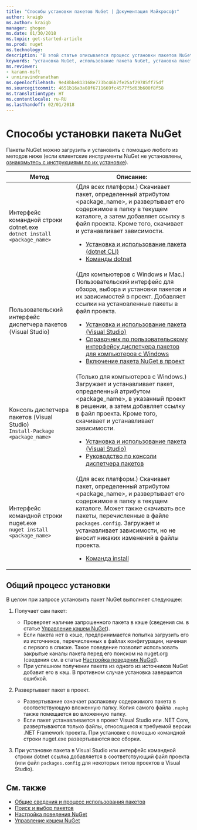 ```yaml
---
title: "Способы установки пакетов NuGet | Документация Майкрософт"
author: kraigb
ms.author: kraigb
manager: ghogen
ms.date: 01/30/2018
ms.topic: get-started-article
ms.prod: nuget
ms.technology: 
description: "В этой статье описывается процесс установки пакетов NuGet в проект, включая процессы на диске и все происходящее с применимыми файлами проекта."
keywords: "установка NuGet, использование пакета NuGet, установка пакетов NuGet, ссылки на пакеты NuGet"
ms.reviewer:
- karann-msft
- unniravindranathan
ms.openlocfilehash: 9e48bbe813168e773bc46b7fe25af29785ff75df
ms.sourcegitcommit: 4651b16a3a08f6711669fc4577f5d63b600f8f58
ms.translationtype: HT
ms.contentlocale: ru-RU
ms.lasthandoff: 02/01/2018
---
```

# <a name="different-ways-to-install-a-nuget-package"></a>Способы установки пакета NuGet

Пакеты NuGet можно загрузить и установить с помощью любого из методов ниже (если клиентские инструменты NuGet не установлены, [ознакомьтесь с инструкциями по их установке](../install-nuget-client-tools.md)).

| Метод | Описание: |
| --- | --- |
| Интерфейс командной строки dotnet.exe<br/>`dotnet install <package_name>` | (Для всех платформ.) Скачивает пакет, определенный атрибутом \<package_name\>, и развертывает его содержимое в папку в текущем каталоге, а затем добавляет ссылку в файл проекта. Кроме того, скачивает и устанавливает зависимости.<ul><li>[Установка и использование пакета (dotnet CLI)](../quickstart/install-and-use-a-package-using-the-dotnet-cli.md)</li><li>[Команды dotnet](../tools/dotnet-commands.md)</li></ul> |
| Пользовательский интерфейс диспетчера пакетов (Visual Studio) | (Для компьютеров с Windows и Mac.) Пользовательский интерфейс для обзора, выбора и установки пакетов и их зависимостей в проект. Добавляет ссылки на установленные пакеты в файл проекта.<ul><li>[Установка и использование пакета (Visual Studio)](../quickstart/install-and-use-a-package-in-visual-studio.md)</li><li>[Справочник по пользовательскому интерфейсу диспетчера пакетов для компьютеров с Windows](../tools/package-manager-ui.md)</li><li>[Включение пакета NuGet в проект](/visualstudio/mac/nuget-walkthrough)</li></ul> |
| Консоль диспетчера пакетов (Visual Studio)<br/>`Install-Package <package_name>` | (Только для компьютеров с Windows.) Загружает и устанавливает пакет, определенный атрибутом \<package_name\>, в указанный проект в решении, а затем добавляет ссылку в файл проекта. Кроме того, скачивает и устанавливает зависимости.<ul><li>[Установка и использование пакета (Visual Studio)](../quickstart/install-and-use-a-package-in-visual-studio.md)</li><li>[Руководство по консоли диспетчера пакетов](../tools/package-manager-console.md)</li></ul> |
| Интерфейс командной строки nuget.exe<br/>`nuget install <package_name>` | (Для всех платформ.) Скачивает пакет, определенный атрибутом \<package_name\>, и развертывает его содержимое в папку в текущем каталоге. Может также скачивать все пакеты, перечисленные в файле `packages.config`. Загружает и устанавливает зависимости, но не вносит никаких изменений в файлы проекта.<ul><li>[Команда install](../tools/cli-ref-install.md)</li></ul> |

## <a name="general-install-process"></a>Общий процесс установки

В целом при запросе установить пакет NuGet выполняет следующее:

1. Получает сам пакет:
    - Проверяет наличие запрошенного пакета в кэше (сведения см. в статье [Управление кэшем NuGet](managing-the-nuget-cache.md)).
    - Если пакета нет в кэше, предпринимается попытка загрузить его из источников, перечисленных в файлах конфигурации, начиная с первого в списке. Такое поведение позволит использовать закрытые каналы пакета перед его поиском на nuget.org (сведения см. в статье [Настройка поведения NuGet](configuring-nuget-behavior.md)).
    - При успешном получении пакета из одного из источников NuGet добавит его в кэш. В противном случае установка завершится ошибкой.

1. Развертывает пакет в проект.
    - Развертывание означает распаковку содержимого пакета в соответствующую вложенную папку. Копия самого файла `.nupkg` также помещается во вложенную папку.
    - Если пакет устанавливается в проект Visual Studio или .NET Core, развертываются только файлы, относящиеся к требуемой версии .NET Framework проекта. При установке с помощью командной строки nuget.exe развертываются все сборки.

1. При установке пакета в Visual Studio или интерфейс командной строки dotnet ссылка добавляется в соответствующий файл проекта (или файл `packages.config` для некоторых типов проектов в Visual Studio).

## <a name="related-topics"></a>См. также

- [Общие сведения и процесс использования пакетов](../consume-packages/overview-and-workflow.md)
- [Поиск и выбор пакетов](../consume-packages/finding-and-choosing-packages.md)
- [Настройка поведения NuGet](../consume-packages/configuring-nuget-behavior.md)
- [Управление кэшем NuGet](managing-the-nuget-cache.md)

